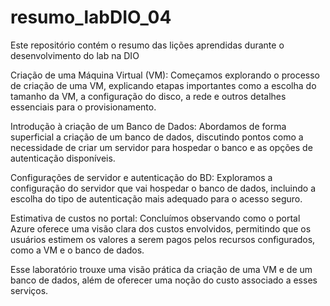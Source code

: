 # resumo_labDIO_04
Este repositório contém o resumo das lições aprendidas durante o desenvolvimento do lab na DIO

Criação de uma Máquina Virtual (VM): Começamos explorando o processo de criação de uma VM, explicando etapas importantes como a escolha do tamanho da VM, a configuração do disco, a rede e outros detalhes essenciais para o provisionamento.

Introdução à criação de um Banco de Dados: Abordamos de forma superficial a criação de um banco de dados, discutindo pontos como a necessidade de criar um servidor para hospedar o banco e as opções de autenticação disponíveis.

Configurações de servidor e autenticação do BD: Exploramos a configuração do servidor que vai hospedar o banco de dados, incluindo a escolha do tipo de autenticação mais adequado para o acesso seguro.

Estimativa de custos no portal: Concluímos observando como o portal Azure oferece uma visão clara dos custos envolvidos, permitindo que os usuários estimem os valores a serem pagos pelos recursos configurados, como a VM e o banco de dados.

Esse laboratório trouxe uma visão prática da criação de uma VM e de um banco de dados, além de oferecer uma noção do custo associado a esses serviços.
